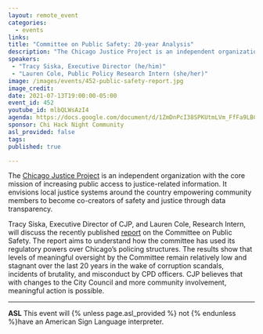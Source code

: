 ```yaml
---
layout: remote_event
categories:
  - events
links: 
title: "Committee on Public Safety: 20-year Analysis"
description: "The Chicago Justice Project is an independent organization with the core mission of increasing public access to justice-related information. Tracy Siska, Executive Director of CJP, and Lauren Cole, Research Intern, will discuss the recently published report on the Committee on Public Safety."
speakers:
 - "Tracy Siska, Executive Director (he/him)"
 - "Lauren Cole, Public Policy Research Intern (she/her)"
image: /images/events/452-public-safety-report.jpg
image_credit:
date: 2021-07-13T19:00:00-05:00
event_id: 452
youtube_id: mlbQLWsAzI4
agenda: https://docs.google.com/document/d/1ZmDnPcI38SPKUtmLVm_FfFa9LBC9lMYc23knwyjp5XI/edit?usp=sharing
sponsor: Chi Hack Night Community
asl_provided: false
tags: 
published: true

---
```


The [Chicago Justice Project](https://chicagojustice.org/) is an independent organization with the core mission of increasing public access to justice-related information. It envisions local justice systems around the country empowering community members to become co-creators of safety and justice through data transparency.

Tracy Siska, Executive Director of CJP, and Lauren Cole, Research Intern, will discuss the recently published [report](https://chicagojustice.org/2021/06/08/committee-on-public-safety-20-year-analysis/) on the Committee on Public Safety. The  report aims to understand how the committee has used its regulatory powers over Chicago’s policing structures. The results show that levels of meaningful oversight by the Committee remain relatively low and stagnant over the last 20 years in the wake of corruption scandals, incidents of brutality, and misconduct by CPD officers. CJP believes that with changes to the City Council and more community involvement, meaningful action is possible.

---

**ASL** This event will {% unless page.asl_provided %} not {% endunless %}have an American Sign Language interpreter.
